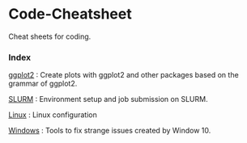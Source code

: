 # Code-Cheatsheet

Cheat sheets for coding. 

### Index

[ggplot2](./ggplot2.md) : Create plots with ggplot2 and other packages based on the grammar of ggplot2.

[SLURM](./SLURM.md) : Environment setup and job submission on SLURM.

[Linux](./Linux.md) : Linux configuration

[Windows](./Windows.md) : Tools to fix strange issues created by Window 10.


